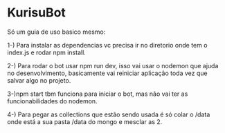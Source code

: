 # KurisuBot

Só um guia de uso basico mesmo:

1-) Para instalar as dependencias vc precisa ir no diretorio onde tem o index.js e rodar npm install.

2-) Para rodar o bot usar npm run dev, isso vai usar o nodemon que ajuda no desenvolvimento, basicamente vai
reiniciar aplicação toda vez que salvar algo no projeto.

3-)npm start tbm funciona para iniciar o bot, mas não vai ter as funcionabilidades do nodemon.

4-) Para pegar as collections que estão sendo usada é só colar o /data onde está a sua pasta /data do mongo e mesclar as 2.
